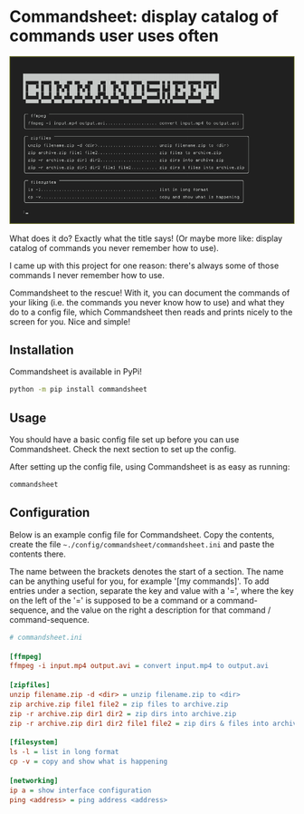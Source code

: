 # Commandsheet: display catalog of commands user uses often

![image](https://raw.githubusercontent.com/nikkelarsson/commandsheet/dev/commandsheet.png)

What does it do? Exactly what the title says! (Or maybe more like: display
catalog of commands you never remember how to use).

I came up with this project for one reason: there's always some of those
commands I never remember how to use.

Commandsheet to the rescue! With it, you can document the commands of your
liking (i.e. the commands you never know how to use) and what they do to a
config file, which Commandsheet then reads and prints nicely to the screen for
you. Nice and simple!

## Installation
Commandsheet is available in PyPi!
``` sh
python -m pip install commandsheet
```

## Usage
You should have a basic config file set up before you can use Commandsheet.
Check the next section to set up the config.

After setting up the config file, using Commandsheet is as easy as running:
``` sh
commandsheet
```

## Configuration
Below is an example config file for Commandsheet. Copy the contents, create the
file `~./config/commandsheet/commandsheet.ini` and paste the contents there.

The name between the brackets denotes the start of a section. The name can be
anything useful for you, for example '[my commands]'. To add entries under a
section, separate the key and value with a '=', where the key on the left of
the '=' is supposed to be a command or a command-sequence, and the value on
the right a description for that command / command-sequence.

``` ini
# commandsheet.ini

[ffmpeg]
ffmpeg -i input.mp4 output.avi = convert input.mp4 to output.avi

[zipfiles]
unzip filename.zip -d <dir> = unzip filename.zip to <dir>
zip archive.zip file1 file2 = zip files to archive.zip
zip -r archive.zip dir1 dir2 = zip dirs into archive.zip
zip -r archive.zip dir1 dir2 file1 file2 = zip dirs & files into archive.zip

[filesystem]
ls -l = list in long format
cp -v = copy and show what is happening

[networking]
ip a = show interface configuration
ping <address> = ping address <address>
```

